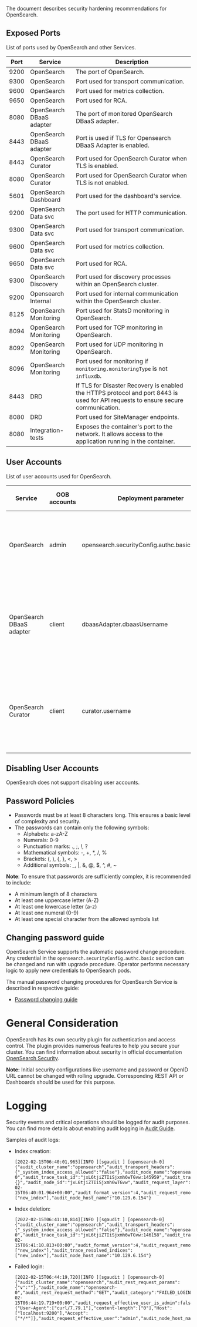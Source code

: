 The document describes security hardening recommendations for OpenSearch.

## Exposed Ports

List of ports used by OpenSearch and other Services. 

| Port | Service                  | Description                                                                                                                       |
|------|--------------------------|-----------------------------------------------------------------------------------------------------------------------------------|
| 9200 | OpenSearch               | The port of OpenSearch.                                                                                                           |
| 9300 | OpenSearch               | Port used for transport communication.                                                                                            |
| 9600 | OpenSearch               | Port used for metrics collection.                                                                                                 |
| 9650 | OpenSearch               | Port used for RCA.                                                                                                                |
| 8080 | OpenSearch DBaaS adapter | The port of monitored OpenSearch DBaaS adapter.                                                                                   |
| 8443 | OpenSearch DBaaS adapter | Port is used if TLS for Opensearch DBaaS Adapter is enabled.                                                                      |
| 8443 | OpenSearch Curator       | Port used for OpenSearch Curator when TLS is enabled.                                                                             |
| 8080 | OpenSearch Curator       | Port used for OpenSearch Curator when TLS is not enabled.                                                                         |
| 5601 | OpenSearch Dashboard     | Port used for the dashboard's service.                                                                                            |
| 9200 | OpenSearch Data svc      | The port used for HTTP communication.                                                                                             |
| 9300 | OpenSearch Data svc      | Port used for transport communication.                                                                                            |
| 9600 | OpenSearch Data svc      | Port used for metrics collection.                                                                                                 |
| 9650 | OpenSearch Data svc      | Port used for RCA.                                                                                                                |
| 9300 | OpenSearch Discovery     | Port used for discovery processes within an OpenSearch cluster.                                                                   |
| 9200 | Opensearch Internal      | Port used for internal communication within the OpenSearch cluster.                                                               |
| 8125 | OpenSearch Monitoring    | Port used for StatsD monitoring in OpenSearch.                                                                                    |
| 8094 | OpenSearch Monitoring    | Port used for TCP monitoring in OpenSearch.                                                                                       |
| 8092 | OpenSearch Monitoring    | Port used for UDP monitoring in OpenSearch.                                                                                       |
| 8096 | OpenSearch Monitoring    | Port used for monitoring if `monitoring.monitoringType` is not `influxdb`.                                                        |
| 8443 | DRD                      | If TLS for Disaster Recovery is enabled the HTTPS protocol and port 8443 is used for API requests to ensure secure communication. |
| 8080 | DRD                      | Port used for SiteManager endpoints.                                                                                              |
| 8080 | Integration-tests        | Exposes the container's port to the network. It allows access to the application running in the container.                        |

## User Accounts

List of user accounts used for OpenSearch.

| Service                  | OOB accounts | Deployment parameter                           | Is Break Glass account | Can be blocked | Can be deleted | Comment                                                                                                             |
|--------------------------|--------------|------------------------------------------------|------------------------|----------------|----------------|---------------------------------------------------------------------------------------------------------------------|
| OpenSearch               | admin        | opensearch.securityConfig.authc.basic.username | yes                    | no             | no             | The default admin user. There is no default value, the name must be specified during deploy.                        |
| OpenSearch DBaaS adapter | client       | dbaasAdapter.dbaasUsername                     | no                     | yes            | yes            | The name of the OpenSearch DBaaS adapter user. There is no default value, the name must be specified during deploy. |
| OpenSearch Curator       | client       | curator.username                               | no                     | yes            | yes            | The name of the OpenSearch Curator API user. There is no default value, the name must be specified during deploy.   |

## Disabling User Accounts

OpenSearch does not support disabling user accounts.

## Password Policies

* Passwords must be at least 8 characters long. This ensures a basic level of complexity and security.
* The passwords can contain only the following symbols:
    * Alphabets: a-zA-Z
    * Numerals: 0-9
    * Punctuation marks: ., ;, !, ?
    * Mathematical symbols: -, +, *, /, %
    * Brackets: (, ), {, }, <, >
    * Additional symbols: _, |, &, @, $, ^, #, ~

**Note**: To ensure that passwords are sufficiently complex, it is recommended to include:

* A minimum length of 8 characters
* At least one uppercase letter (A-Z)
* At least one lowercase letter (a-z)
* At least one numeral (0-9)
* At least one special character from the allowed symbols list

## Changing password guide

OpenSearch Service supports the automatic password change procedure.
Any credential in the `opensearch.securityConfig.authc.basic` section can be changed and run with upgrade procedure.
Operator performs necessary logic to apply new credentials to OpenSearch pods.

The manual password changing procedures for OpenSearch Service is described in respective guide:


* [Password changing guide](/docs/public/password-changing.md)

# General Consideration

OpenSearch has its own security plugin for authentication and access control. The plugin provides numerous features to help you secure your cluster.
You can find information about security in official documentation [OpenSearch Security](https://opensearch.org/docs/latest/security-plugin/index/).

**Note:** Initial security configurations like username and password or OpenID URL cannot be changed with rolling upgrade.
Corresponding REST API or Dashboards should be used for this purpose.

# Logging

Security events and critical operations should be logged for audit purposes. You can find more details about enabling 
audit logging in [Audit Guide](/docs/public/audit.md).

Samples of audit logs:

* Index creation:

  ```text
  [2022-02-15T06:40:01,965][INFO ][sgaudit ] [opensearch-0] {"audit_cluster_name":"opensearch","audit_transport_headers":{"_system_index_access_allowed":"false"},"audit_node_name":"opensearch-0","audit_trace_task_id":"jxL6tjiZTIiSjxmh6wTGvw:145959","audit_transport_request_type":"CreateIndexRequest","audit_category":"INDEX_EVENT","audit_request_origin":"REST","audit_request_body":"{}","audit_node_id":"jxL6tjiZTIiSjxmh6wTGvw","audit_request_layer":"TRANSPORT","@timestamp":"2022-02-15T06:40:01.964+00:00","audit_format_version":4,"audit_request_remote_address":"127.0.0.1","audit_request_privilege":"indices:admin/create","audit_node_host_address":"10.129.6.154","audit_request_effective_user":"admin","audit_trace_indices":["new_index"],"audit_node_host_name":"10.129.6.154"}
  ```

* Index deletion:

  ```text
  [2022-02-15T06:41:10,814][INFO ][sgaudit ] [opensearch-0] {"audit_cluster_name":"opensearch","audit_transport_headers":{"_system_index_access_allowed":"false"},"audit_node_name":"opensearch-0","audit_trace_task_id":"jxL6tjiZTIiSjxmh6wTGvw:146158","audit_transport_request_type":"DeleteIndexRequest","audit_category":"INDEX_EVENT","audit_request_origin":"REST","audit_node_id":"jxL6tjiZTIiSjxmh6wTGvw","audit_request_layer":"TRANSPORT","@timestamp":"2022-02-15T06:41:10.813+00:00","audit_format_version":4,"audit_request_remote_address":"127.0.0.1","audit_request_privilege":"indices:admin/delete","audit_node_host_address":"10.129.6.154","audit_request_effective_user":"admin","audit_trace_indices":["new_index"],"audit_trace_resolved_indices":["new_index"],"audit_node_host_name":"10.129.6.154"}
  ```

* Failed login:

  ```text
  [2022-02-15T06:44:19,720][INFO ][sgaudit ] [opensearch-0] {"audit_cluster_name":"opensearch","audit_rest_request_params":{"v":""},"audit_node_name":"opensearch-0","audit_rest_request_method":"GET","audit_category":"FAILED_LOGIN","audit_request_origin":"REST","audit_node_id":"jxL6tjiZTIiSjxmh6wTGvw","audit_request_layer":"REST","audit_rest_request_path":"/_cat/indices","@timestamp":"2022-02-15T06:44:19.719+00:00","audit_request_effective_user_is_admin":false,"audit_format_version":4,"audit_request_remote_address":"127.0.0.1","audit_node_host_address":"10.129.6.154","audit_rest_request_headers":{"User-Agent":["curl/7.79.1"],"content-length":["0"],"Host":["localhost:9200"],"Accept":["*/*"]},"audit_request_effective_user":"admin","audit_node_host_name":"10.129.6.154"}
  ```
